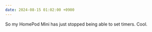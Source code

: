 ```yaml
---
date: 2024-08-15 01:02:00 +0900
---
```


So my HomePod Mini has just stopped being able to set timers. Cool.
